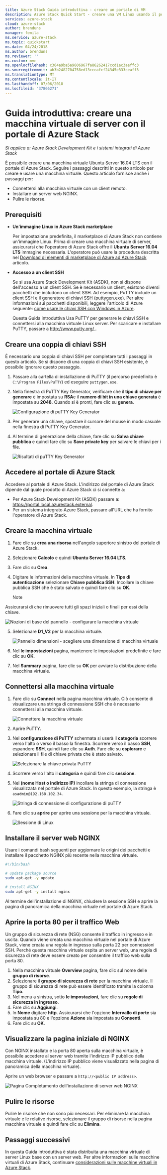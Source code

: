 ```yaml
---
title: Azure Stack Guida introduttiva - creare un portale di VM
description: Azure Stack Quick Start - creare una VM Linux usando il portale
services: azure-stack
cloud: azure-stack
author: brenduns
manager: femila
ms.service: azure-stack
ms.topic: quickstart
ms.date: 04/24/2018
ms.author: brenduns
ms.reviewer: ''
ms.custom: mvc
ms.openlocfilehash: c364a9ba5a9606967fa86262417ccd1ac3aeffc3
ms.sourcegitcommit: ab3b2482704758ed13cccafcf24345e833ceaff3
ms.translationtype: MT
ms.contentlocale: it-IT
ms.lasthandoff: 07/06/2018
ms.locfileid: "37866271"
---
```

# <a name="quickstart-create-a-linux-server-virtual-machine-with-the-azure-stack-portal"></a>Guida introduttiva: creare una macchina virtuale di server con il portale di Azure Stack

*Si applica a: Azure Stack Development Kit e i sistemi integrati di Azure Stack*

È possibile creare una macchina virtuale Ubuntu Server 16.04 LTS con il portale di Azure Stack. Seguire i passaggi descritti in questo articolo per creare e usare una macchina virtuale. Questo articolo fornisce anche i passaggi per:

* Connettersi alla macchina virtuale con un client remoto.
* Installare un server web NGINX.
* Pulire le risorse.

## <a name="prerequisites"></a>Prerequisiti

* **Un'immagine Linux in Azure Stack marketplace**

   Per impostazione predefinita, il marketplace di Azure Stack non contiene un'immagine Linux. Prima di creare una macchina virtuale di server, assicurarsi che l'operatore di Azure Stack offre il **Ubuntu Server 16.04 LTS** immagine necessaria. L'operatore può usare la procedura descritta nel [Download di elementi di marketplace di Azure ad Azure Stack](../azure-stack-download-azure-marketplace-item.md) articolo.

* **Accesso a un client SSH**

   Se si usa Azure Stack Development Kit (ASDK), non si dispone dell'accesso a un client SSH. Se è necessario un client, esistono diversi pacchetti che includono un client SSH. Ad esempio, PuTTY include un client SSH e il generatore di chiavi SSH (puttygen.exe). Per altre informazioni sui pacchetti disponibili, leggere l'articolo di Azure seguente: [come usare le chiavi SSH con Windows in Azure](https://docs.microsoft.com/azure/virtual-machines/linux/ssh-from-windows#windows-packages-and-ssh-clients).

   Questa Guida introduttiva Usa PuTTY per generare le chiavi SSH e connettersi alla macchina virtuale Linux server. Per scaricare e installare PuTTY, passare a [ http://www.putty.org/ ](http://www.putty.org).

## <a name="create-an-ssh-key-pair"></a>Creare una coppia di chiavi SSH

È necessario una coppia di chiavi SSH per completare tutti i passaggi in questo articolo. Se si dispone di una coppia di chiavi SSH esistente, è possibile ignorare questo passaggio.

1. Passare alla cartella di installazione di PuTTY (il percorso predefinito è ```C:\Program Files\PuTTY```) ed eseguire ```puttygen.exe```.
2. Nella finestra di PuTTY Key Generator, verificare che il **tipo di chiave per generare** è impostata su **RSA**e il **numero di bit in una chiave generata** è impostata su **2048**. Quando si è pronti, fare clic su **genera**.

   ![Configurazione di puTTY Key Generator](media/azure-stack-quick-linux-portal/Putty01.PNG)

3. Per generare una chiave, spostare il cursore del mouse in modo casuale nella finestra di PuTTY Key Generator.
4. Al termine di generazione della chiave, fare clic su **Salva chiave pubblica** e quindi fare clic su **Save private key** per salvare le chiavi per i file.

   ![Risultati di puTTY Key Generator](media/azure-stack-quick-linux-portal/Putty02.PNG)

## <a name="sign-in-to-the-azure-stack-portal"></a>Accedere al portale di Azure Stack

Accedere al portale di Azure Stack. L'indirizzo del portale di Azure Stack dipende dal quale prodotto di Azure Stack ci si connette a:

* Per Azure Stack Development Kit (ASDK) passare a: https://portal.local.azurestack.external.
* Per un sistema integrato Azure Stack, passare all'URL che ha fornito l'operatore di Azure Stack.

## <a name="create-the-virtual-machine"></a>Creare la macchina virtuale

1. Fare clic su **crea una risorsa** nell'angolo superiore sinistro del portale di Azure Stack.

2. Selezionare **Calcolo** e quindi **Ubuntu Server 16.04 LTS**.
3. Fare clic su **Crea**.

4. Digitare le informazioni della macchina virtuale. In **Tipo di autenticazione** selezionare **Chiave pubblica SSH**. Incollare la chiave pubblica SSH che è stato salvato e quindi fare clic su **OK**.

   >[!NOTE]
 Assicurarsi di che rimuovere tutti gli spazi iniziali o finali per essi della chiave.

   ![Nozioni di base del pannello - configurare la macchina virtuale](media/azure-stack-quick-linux-portal/linux-01.PNG)

5. Selezionare **D1_V2** per la macchina virtuale.

   ![Pannello dimensioni - scegliere una dimensione di macchina virtuale](media/azure-stack-quick-linux-portal/linux-02.PNG)

6. Nel **le impostazioni** pagina, mantenere le impostazioni predefinite e fare clic su **OK**.

7. Nel **Summary** pagina, fare clic su **OK** per avviare la distribuzione della macchina virtuale.

## <a name="connect-to-the-virtual-machine"></a>Connettersi alla macchina virtuale

1. Fare clic su **Connect** nella pagina macchina virtuale. Ciò consente di visualizzare una stringa di connessione SSH che è necessario connettersi alla macchina virtuale.

   ![Connettere la macchina virtuale](media/azure-stack-quick-linux-portal/linux-03.PNG)

2. Aprire PuTTY.
3. Nel **configurazione di PuTTY** schermata si userà il **categoria** scorrere verso l'alto o verso il basso la finestra. Scorrere verso il basso **SSH**, espandere **SSH**, quindi fare clic su **Auth**. Fare clic su **esplorare** e selezionare il file di chiave privata che è stato salvato.

   ![Selezionare la chiave privata PuTTY](media/azure-stack-quick-linux-portal/Putty03.PNG)

4. Scorrere verso l'alto il **categoria** e quindi fare clic **sessione**.
5. Nel **(nome Host o indirizzo IP)** incollare la stringa di connessione visualizzata nel portale di Azure Stack. In questo esempio, la stringa è ```asadmin@192.168.102.34```.

   ![Stringa di connessione di configurazione di puTTY](media/azure-stack-quick-linux-portal/Putty04.PNG)

6. Fare clic su **aprire** per aprire una sessione per la macchina virtuale.

   ![Sessione di Linux](media/azure-stack-quick-linux-portal/Putty05.PNG)

## <a name="install-the-nginx-web-server"></a>Installare il server web NGINX

Usare i comandi bash seguenti per aggiornare le origini dei pacchetti e installare il pacchetto NGINX più recente nella macchina virtuale.

```bash
#!/bin/bash

# update package source
sudo apt-get -y update

# install NGINX
sudo apt-get -y install nginx
```

Al termine dell'installazione di NGINX, chiudere la sessione SSH e aprire la pagina di panoramica della macchina virtuale nel portale di Azure Stack.

## <a name="open-port-80-for-web-traffic"></a>Aprire la porta 80 per il traffico Web

Un gruppo di sicurezza di rete (NSG) consente il traffico in ingresso e in uscita. Quando viene creata una macchina virtuale nel portale di Azure Stack, viene creata una regola in ingresso sulla porta 22 per connessioni SSH. Perché questa macchina virtuale ospita un server web, una regola di sicurezza di rete deve essere creato per consentire il traffico web sulla porta 80.

1. Nella macchina virtuale **Overview** pagina, fare clic sul nome delle **gruppo di risorse**.
2. Selezionare il **gruppo di sicurezza di rete** per la macchina virtuale. Il gruppo di sicurezza di rete può essere identificato tramite la colonna **Tipo**.
3. Nel menu a sinistra, sotto **le impostazioni**, fare clic su **regole di sicurezza in ingresso**.
4. Fare clic su **Aggiungi**.
5. In **Nome** digitare **http**. Assicurarsi che l'opzione **Intervallo di porte** sia impostata su 80 e l'opzione **Azione** sia impostata su **Consenti**.
6. Fare clic su **OK**.

## <a name="view-the-nginx-welcome-page"></a>Visualizzare la pagina iniziale di NGINX

Con NGINX installato e la porta 80 aperta sulla macchina virtuale, è possibile accedere al server web tramite l'indirizzo IP pubblico della macchina virtuale. (L'indirizzo IP pubblico viene visualizzato nella pagina di panoramica della macchina virtuale).

Aprire un web browser e passare a ```http://<public IP address>```.

![Pagina Completamento dell'installazione di server web NGINX](media/azure-stack-quick-linux-portal/linux-04.PNG)

## <a name="clean-up-resources"></a>Pulire le risorse

Pulire le risorse che non sono più necessari. Per eliminare la macchina virtuale e le relative risorse, selezionare il gruppo di risorse nella pagina macchina virtuale e quindi fare clic su **Elimina**.

## <a name="next-steps"></a>Passaggi successivi

In questa Guida introduttiva è stata distribuita una macchina virtuale di server Linux base con un server web. Per altre informazioni sulle macchine virtuali di Azure Stack, continuare [considerazioni sulle macchine virtuali in Azure Stack](azure-stack-vm-considerations.md).
